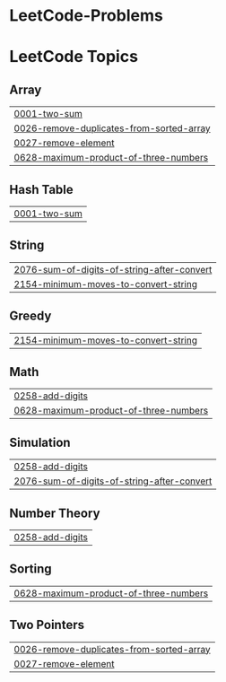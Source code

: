 # LeetCode-Problems
<!---LeetCode Topics Start-->
# LeetCode Topics
## Array
|  |
| ------- |
| [0001-two-sum](https://github.com/BalajiSD/LeetCode-Problems/tree/master/0001-two-sum) |
| [0026-remove-duplicates-from-sorted-array](https://github.com/BalajiSD/LeetCode-Problems/tree/master/0026-remove-duplicates-from-sorted-array) |
| [0027-remove-element](https://github.com/BalajiSD/LeetCode-Problems/tree/master/0027-remove-element) |
| [0628-maximum-product-of-three-numbers](https://github.com/BalajiSD/LeetCode-Problems/tree/master/0628-maximum-product-of-three-numbers) |
## Hash Table
|  |
| ------- |
| [0001-two-sum](https://github.com/BalajiSD/LeetCode-Problems/tree/master/0001-two-sum) |
## String
|  |
| ------- |
| [2076-sum-of-digits-of-string-after-convert](https://github.com/BalajiSD/LeetCode-Problems/tree/master/2076-sum-of-digits-of-string-after-convert) |
| [2154-minimum-moves-to-convert-string](https://github.com/BalajiSD/LeetCode-Problems/tree/master/2154-minimum-moves-to-convert-string) |
## Greedy
|  |
| ------- |
| [2154-minimum-moves-to-convert-string](https://github.com/BalajiSD/LeetCode-Problems/tree/master/2154-minimum-moves-to-convert-string) |
## Math
|  |
| ------- |
| [0258-add-digits](https://github.com/BalajiSD/LeetCode-Problems/tree/master/0258-add-digits) |
| [0628-maximum-product-of-three-numbers](https://github.com/BalajiSD/LeetCode-Problems/tree/master/0628-maximum-product-of-three-numbers) |
## Simulation
|  |
| ------- |
| [0258-add-digits](https://github.com/BalajiSD/LeetCode-Problems/tree/master/0258-add-digits) |
| [2076-sum-of-digits-of-string-after-convert](https://github.com/BalajiSD/LeetCode-Problems/tree/master/2076-sum-of-digits-of-string-after-convert) |
## Number Theory
|  |
| ------- |
| [0258-add-digits](https://github.com/BalajiSD/LeetCode-Problems/tree/master/0258-add-digits) |
## Sorting
|  |
| ------- |
| [0628-maximum-product-of-three-numbers](https://github.com/BalajiSD/LeetCode-Problems/tree/master/0628-maximum-product-of-three-numbers) |
## Two Pointers
|  |
| ------- |
| [0026-remove-duplicates-from-sorted-array](https://github.com/BalajiSD/LeetCode-Problems/tree/master/0026-remove-duplicates-from-sorted-array) |
| [0027-remove-element](https://github.com/BalajiSD/LeetCode-Problems/tree/master/0027-remove-element) |
<!---LeetCode Topics End-->